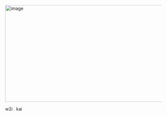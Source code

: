 



<img width="640" height="311" alt="image" src="https://github.com/user-attachments/assets/67b30fee-9372-4f8e-934a-5383b238bd2b" />





w2i . kai
